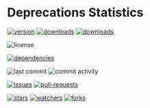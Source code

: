 # Deprecations Statistics

[![version](https://img.shields.io/gem/v/deprecations)](https://rubygems.org/gems/deprecations)
[![downloads](https://img.shields.io/gem/dt/deprecations)](https://rubygems.org/gems/deprecations)
[![downloads](https://img.shields.io/gem/dtv/deprecations)](https://rubygems.org/gems/deprecations)

![license](https://img.shields.io/github/license/mblumtritt/deprecations)

[![dependencies](https://img.shields.io/librariesio/github/mblumtritt/deprecations)](https://github.com/mblumtritt/deprecations/network/dependencies)

![last commit](https://img.shields.io/github/last-commit/mblumtritt/deprecations/main)
![commit activity](https://img.shields.io/github/commit-activity/m/mblumtritt/deprecations)

[![issues](https://img.shields.io/github/issues/mblumtritt/deprecations)](https://github.com/mblumtritt/deprecations/issues)
[![pull-requests](https://img.shields.io/github/issues-pr/mblumtritt/deprecations)](https://github.com/mblumtritt/deprecations/pulls)

[![stars](https://img.shields.io/github/stars/mblumtritt/deprecations)](https://github.com/mblumtritt/deprecations/stargazers)
[![watchers](https://img.shields.io/github/watchers/mblumtritt/deprecations)](https://github.com/mblumtritt/deprecations/watchers)
[![forks](https://img.shields.io/github/forks/mblumtritt/deprecations)](https://github.com/mblumtritt/deprecations/forks)
